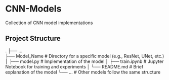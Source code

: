 # CNN-Models

Collection of CNN model implementations

## Project Structure
.
├── ...                    
├── Model_Name             # Directory for a specific model (e.g., ResNet, UNet, etc.)
│   ├── model.py           # Implementation of the model
│   ├── train.ipynb        # Jupyter Notebook for training and experiments
│   └── README.md          # Brief explanation of the model
└── ...                    # Other models follow the same structure